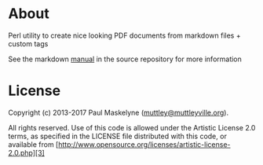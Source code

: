# About

Perl utility to create nice looking PDF documents from markdown files + custom
tags

See the markdown [manual][1] in the source repository for more information

# License

Copyright (c) 2013-2017 Paul Maskelyne ([muttley@muttleyville.org][2]).

All rights reserved. Use of this code is allowed under the Artistic License
2.0 terms, as specified in the LICENSE file distributed with this code, or
available from [http://www.opensource.org/licenses/artistic-license-2.0.php][3]

[1]: https://github.com/Muttley/docbuilder/tree/master/manual/en
[2]: mailto:muttley@muttleyville.org
[3]: http://www.opensource.org/licenses/artistic-license-2.0.php
